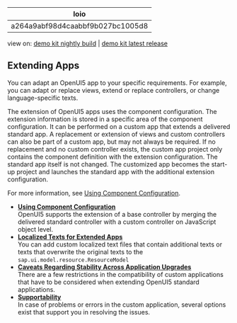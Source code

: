 <!-- loioa264a9abf98d4caabbf9b027bc1005d8 -->

| loio |
| -----|
| a264a9abf98d4caabbf9b027bc1005d8 |

<div id="loio">

view on: [demo kit nightly build](https://openui5nightly.hana.ondemand.com/topic/a264a9abf98d4caabbf9b027bc1005d8) | [demo kit latest release](https://sdk.openui5.org/topic/a264a9abf98d4caabbf9b027bc1005d8)</div>

## Extending Apps

You can adapt an OpenUI5 app to your specific requirements. For example, you can adapt or replace views, extend or replace controllers, or change language-specific texts.

The extension of OpenUI5 apps uses the component configuration. The extension information is stored in a specific area of the component configuration. It can be performed on a custom app that extends a delivered standard app. A replacement or extension of views and custom controllers can also be part of a custom app, but may not always be required. If no replacement and no custom controller exists, the custom app project only contains the component definition with the extension configuration. The standard app itself is not changed. The customized app becomes the start-up project and launches the standard app with the additional extension configuration.

For more information, see [Using Component Configuration](Using_Component_Configuration_c264d66.md).

-   **[Using Component Configuration](Using_Component_Configuration_c264d66.md "OpenUI5 supports the
			extension of a base controller by merging the delivered standard controller with a
			custom controller on JavaScript object level.")**  
OpenUI5 supports the extension of a base controller by merging the delivered standard controller with a custom controller on JavaScript object level.
-   **[Localized Texts for Extended Apps](Localized_Texts_for_Extended_Apps_2edc3f9.md "You can add custom localized text files that contain additional texts or texts that
		overwrite the original texts to the sap.ui.model.resource.ResourceModel
	")**  
You can add custom localized text files that contain additional texts or texts that overwrite the original texts to the `sap.ui.model.resource.ResourceModel` 
-   **[Caveats Regarding Stability Across Application Upgrades](Caveats_Regarding_Stability_Across_Application_Upgrades_aef3384.md "There are a few restrictions in the compatibility of custom applications that have to be
		considered when extending OpenUI5 standard applications.")**  
There are a few restrictions in the compatibility of custom applications that have to be considered when extending OpenUI5 standard applications.
-   **[Supportability](Supportability_c44813d.md "In case of problems or errors in the custom application, several options exist that
		support you in resolving the issues.")**  
In case of problems or errors in the custom application, several options exist that support you in resolving the issues.

